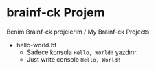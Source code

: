 # brainf-ck Projem

Benim Brainf-ck projelerim / My Brainf-ck Projects

- hello-world.bf
    - Sadece konsola `Hello, World!` yazdırır.
    - Just write console `Hello, World!`
